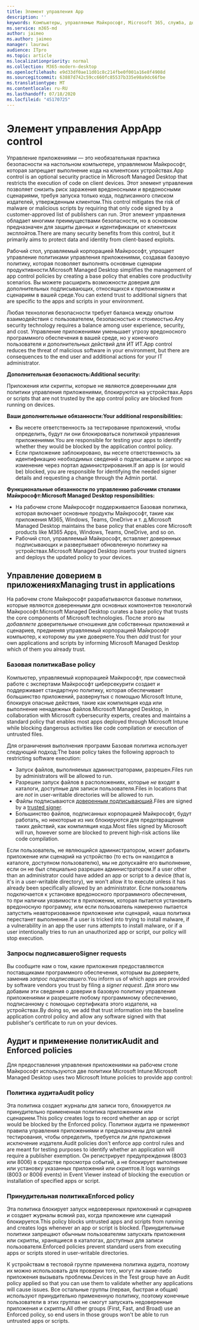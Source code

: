 ```yaml
---
title: Элемент управления App
description: ''
keywords: Компьютеры, управляемые Майкрософт, Microsoft 365, служба, документация
ms.service: m365-md
author: jaimeo
ms.author: jaimeo
manager: laurawi
audience: ITpro
ms.topic: article
ms.localizationpriority: normal
ms.collection: M365-modern-desktop
ms.openlocfilehash: e9d33df0ae11d01c8c214fbe0f001a16e8f4908d
ms.sourcegitcommit: 63887d742c59cc660fc85537b335e98a9dc66fbe
ms.translationtype: MT
ms.contentlocale: ru-RU
ms.lasthandoff: 07/18/2020
ms.locfileid: "45170725"
---
```

# <a name="app-control"></a><span data-ttu-id="1695b-103">Элемент управления App</span><span class="sxs-lookup"><span data-stu-id="1695b-103">App control</span></span>

<span data-ttu-id="1695b-104">Управление приложениями — это необязательная практика безопасности на настольном компьютере, управляемом Майкрософт, которая запрещает выполнение кода на клиентских устройствах.</span><span class="sxs-lookup"><span data-stu-id="1695b-104">App control is an optional security practice in Microsoft Managed Desktop that restricts the execution of code on client devices.</span></span> <span data-ttu-id="1695b-105">Этот элемент управления позволяет снизить риск заражения вредоносными и вредоносными сценариями, требуя запуска только кода, подписанного списком издателей, утвержденным клиентом.</span><span class="sxs-lookup"><span data-stu-id="1695b-105">This control mitigates the risk of malware or malicious scripts by requiring that only code signed by a customer-approved list of publishers can run.</span></span> <span data-ttu-id="1695b-106">Этот элемент управления обладает многими преимуществами безопасности, но в основном предназначен для защиты данных и идентификации от клиентских эксплойтов.</span><span class="sxs-lookup"><span data-stu-id="1695b-106">There are many security benefits from this control, but it primarily aims to protect data and identity from client-based exploits.</span></span>

<span data-ttu-id="1695b-107">Рабочий стол, управляемый корпорацией Майкрософт, упрощает управление политиками управления приложениями, создавая базовую политику, которая позволяет выполнять основные сценарии продуктивности.</span><span class="sxs-lookup"><span data-stu-id="1695b-107">Microsoft Managed Desktop simplifies the management of app control policies by creating a base policy that enables core productivity scenarios.</span></span> <span data-ttu-id="1695b-108">Вы можете расширить возможности доверия для дополнительных подписывающих, относящихся к приложениям и сценариям в вашей среде.</span><span class="sxs-lookup"><span data-stu-id="1695b-108">You can extend trust to additional signers that are specific to the apps and scripts in your environment.</span></span> 


<span data-ttu-id="1695b-109">Любая технология безопасности требует баланса между опытом взаимодействия с пользователем, безопасностью и стоимостью.</span><span class="sxs-lookup"><span data-stu-id="1695b-109">Any security technology requires a balance among user experience, security, and cost.</span></span> <span data-ttu-id="1695b-110">Управление приложениями уменьшает угрозу вредоносного программного обеспечения в вашей среде, но у конечного пользователя и дополнительных действий для ИТ ИТ.</span><span class="sxs-lookup"><span data-stu-id="1695b-110">App control reduces the threat of malicious software in your environment, but there are consequences to the end user and additional actions for your IT administrator.</span></span>

<span data-ttu-id="1695b-111">**Дополнительная безопасность:**</span><span class="sxs-lookup"><span data-stu-id="1695b-111">**Additional security:**</span></span>

<span data-ttu-id="1695b-112">Приложения или скрипты, которые не являются доверенными для политики управления приложениями, блокируются на устройствах.</span><span class="sxs-lookup"><span data-stu-id="1695b-112">Apps or scripts that are not trusted by the app control policy are blocked from running on devices.</span></span>

<span data-ttu-id="1695b-113">**Ваши дополнительные обязанности:**</span><span class="sxs-lookup"><span data-stu-id="1695b-113">**Your additional responsibilities:**</span></span>

- <span data-ttu-id="1695b-114">Вы несете ответственность за тестирование приложений, чтобы определить, будут ли они блокироваться политикой управления приложениями.</span><span class="sxs-lookup"><span data-stu-id="1695b-114">You are responsible for testing your apps to identify whether they would be blocked by the application control policy.</span></span>
- <span data-ttu-id="1695b-115">Если приложение заблокировано, вы несете ответственность за идентификацию необходимых сведений о подписавшем и запрос на изменение через портал администрирования.</span><span class="sxs-lookup"><span data-stu-id="1695b-115">If an app is (or would be) blocked, you are responsible for identifying the needed signer details and requesting a change through the Admin portal.</span></span>

<span data-ttu-id="1695b-116">**Функциональные обязанности по управлению рабочими столами Майкрософт:**</span><span class="sxs-lookup"><span data-stu-id="1695b-116">**Microsoft Managed Desktop responsibilities:**</span></span>

- <span data-ttu-id="1695b-117">На рабочем столе Майкрософт поддерживается Базовая политика, которая включает основные продукты Майкрософт, такие как приложения M365, Windows, Teams, OneDrive и т. д.</span><span class="sxs-lookup"><span data-stu-id="1695b-117">Microsoft Managed Desktop maintains the base policy that enables core Microsoft products like M365 Apps, Windows, Teams, OneDrive, and so on.</span></span>
- <span data-ttu-id="1695b-118">Рабочий стол, управляемый Майкрософт, вставляет доверенных подписывающих и развертывает обновленную политику на устройствах.</span><span class="sxs-lookup"><span data-stu-id="1695b-118">Microsoft Managed Desktop inserts your trusted signers and deploys the updated policy to your devices.</span></span>


## <a name="managing-trust-in-applications"></a><span data-ttu-id="1695b-119">Управление доверием в приложениях</span><span class="sxs-lookup"><span data-stu-id="1695b-119">Managing trust in applications</span></span>

<span data-ttu-id="1695b-120">На рабочем столе Майкрософт разрабатываются базовые политики, которые являются доверенными для основных компонентов технологий Майкрософт.</span><span class="sxs-lookup"><span data-stu-id="1695b-120">Microsoft Managed Desktop curates a base policy that trusts the core components of Microsoft technologies.</span></span> <span data-ttu-id="1695b-121">После этого вы *добавляете* доверительные отношения для собственных приложений и сценариев, предменяя управляемый корпорацией Майкрософт компьютер, к которому вы уже доверяете.</span><span class="sxs-lookup"><span data-stu-id="1695b-121">You then *add* trust for your own applications and scripts by informing Microsoft Managed Desktop which of them you already trust.</span></span>

### <a name="base-policy"></a><span data-ttu-id="1695b-122">Базовая политика</span><span class="sxs-lookup"><span data-stu-id="1695b-122">Base policy</span></span>

<span data-ttu-id="1695b-123">Компьютер, управляемый корпорацией Майкрософт, при совместной работе с экспертами Майкрософт циберсекурити создает и поддерживает стандартную политику, которая обеспечивает большинство приложений, развернутых с помощью Microsoft Intune, блокируя опасные действия, такие как компиляция кода или выполнение ненадежных файлов.</span><span class="sxs-lookup"><span data-stu-id="1695b-123">Microsoft Managed Desktop, in collaboration with Microsoft cybersecurity experts, creates and maintains a standard policy that enables most apps deployed through Microsoft Intune while blocking dangerous activities like code compilation or execution of untrusted files.</span></span>

<span data-ttu-id="1695b-124">Для ограничения выполнения программ Базовая политика использует следующий подход:</span><span class="sxs-lookup"><span data-stu-id="1695b-124">The base policy takes the following approach to restricting software execution:</span></span>

- <span data-ttu-id="1695b-125">Запуск файлов, выполняемых администраторами, разрешен.</span><span class="sxs-lookup"><span data-stu-id="1695b-125">Files run by administrators will be allowed to run.</span></span>
- <span data-ttu-id="1695b-126">Разрешен запуск файлов в расположениях, которые *не* входят в каталоги, доступные для записи пользователя.</span><span class="sxs-lookup"><span data-stu-id="1695b-126">Files in locations that are *not* in user-writable directories will be allowed to run.</span></span>
- <span data-ttu-id="1695b-127">Файлы подписываются [доверенным подписывающий](#signer-requests).</span><span class="sxs-lookup"><span data-stu-id="1695b-127">Files are signed by a [trusted signer](#signer-requests).</span></span>
- <span data-ttu-id="1695b-128">Большинство файлов, подписанных корпорацией Майкрософт, будут работать, но некоторые из них блокируются для предотвращения таких действий, как компиляция кода.</span><span class="sxs-lookup"><span data-stu-id="1695b-128">Most files signed by Microsoft will run, however some are blocked to prevent high-risk actions like code compilation.</span></span>


<span data-ttu-id="1695b-129">Если пользователь, не являющийся администратором, может добавить приложение или сценарий на устройство (то есть он находится в каталоге, доступном пользователю), мы не допускайте его выполнение, если он не был специально разрешен администратором.</span><span class="sxs-lookup"><span data-stu-id="1695b-129">If a user other than an administrator could have added an app or script to a device (that is, it's in a user-writable directory), we won't allow it to execute unless it has already been specifically allowed by an administrator.</span></span> <span data-ttu-id="1695b-130">Если пользователь подключается к установке вредоносного программного обеспечения, то при наличии уязвимости в приложении, которая пытается установить вредоносную программу, или если пользователь намеренно пытается запустить неавторизованное приложение или сценарий, наша политика перестанет выполнение.</span><span class="sxs-lookup"><span data-stu-id="1695b-130">If a user is tricked into trying to install malware, if a vulnerability in an app the user runs attempts to install malware, or if a user intentionally tries to run an unauthorized app or script, our policy will stop execution.</span></span>

### <a name="signer-requests"></a><span data-ttu-id="1695b-131">Запросы подписавшего</span><span class="sxs-lookup"><span data-stu-id="1695b-131">Signer requests</span></span>

<span data-ttu-id="1695b-132">Вы сообщите нам о том, какие приложения предоставляются поставщиками программного обеспечения, которым вы доверяете, заменив *запрос подписавшего*.</span><span class="sxs-lookup"><span data-stu-id="1695b-132">You inform us of which apps are provided by software vendors you trust by filing a *signer request*.</span></span> <span data-ttu-id="1695b-133">Для этого мы добавим эти сведения о доверии в базовую политику управления приложениями и разрешите любому программному обеспечению, подписанному с помощью сертификата этого издателя, на устройствах.</span><span class="sxs-lookup"><span data-stu-id="1695b-133">By doing so, we add that trust information into the baseline application control policy and allow any software signed with that publisher's certificate to run on your devices.</span></span>

## <a name="audit-and-enforced-policies"></a><span data-ttu-id="1695b-134">Аудит и применение политик</span><span class="sxs-lookup"><span data-stu-id="1695b-134">Audit and Enforced policies</span></span>

<span data-ttu-id="1695b-135">Для предоставления управления приложениями на рабочем столе Майкрософт используются две политики Microsoft Intune:</span><span class="sxs-lookup"><span data-stu-id="1695b-135">Microsoft Managed Desktop uses two Microsoft Intune policies to provide app control:</span></span>

### <a name="audit-policy"></a><span data-ttu-id="1695b-136">Политика аудита</span><span class="sxs-lookup"><span data-stu-id="1695b-136">Audit policy</span></span>
<span data-ttu-id="1695b-137">Эта политика создает журналы для записи того, блокируется ли принудительно примененная политика приложением или сценарием.</span><span class="sxs-lookup"><span data-stu-id="1695b-137">This policy creates logs to record whether an app or script would be blocked by the Enforced policy.</span></span> <span data-ttu-id="1695b-138">Политики аудита не применяют правила управления приложениями и предназначены для целей тестирования, чтобы определить, требуется ли для приложения исключение издателя.</span><span class="sxs-lookup"><span data-stu-id="1695b-138">Audit policies don't enforce app control rules and are meant for testing purposes to identify whether an application will require a publisher exemption.</span></span> <span data-ttu-id="1695b-139">Он регистрирует предупреждения (8003 или 8006) в средстве просмотра событий, а не блокирует выполнение или установку указанных приложений или скриптов.</span><span class="sxs-lookup"><span data-stu-id="1695b-139">It logs warnings (8003 or 8006 events) in Event Viewer instead of blocking the execution or installation of specified apps or script.</span></span>

### <a name="enforced-policy"></a><span data-ttu-id="1695b-140">Принудительная политика</span><span class="sxs-lookup"><span data-stu-id="1695b-140">Enforced policy</span></span>
<span data-ttu-id="1695b-141">Эта политика блокирует запуск недоверенных приложений и сценариев и создает журналы всякий раз, когда приложение или сценарий блокируется.</span><span class="sxs-lookup"><span data-stu-id="1695b-141">This policy blocks untrusted apps and scripts from running and creates logs whenever an app or script is blocked.</span></span> <span data-ttu-id="1695b-142">Принудительные политики запрещают обычным пользователям запускать приложения или скрипты, хранящиеся в каталогах, доступных для записи пользователя.</span><span class="sxs-lookup"><span data-stu-id="1695b-142">Enforced policies prevent standard users from executing apps or scripts stored in user-writable directories.</span></span>

<span data-ttu-id="1695b-143">К устройствам в тестовой группе применена политика аудита, поэтому их можно использовать для проверки того, могут ли какие-либо приложения вызывать проблемы.</span><span class="sxs-lookup"><span data-stu-id="1695b-143">Devices in the Test group have an Audit policy applied so that you can use them to validate whether any applications will cause issues.</span></span> <span data-ttu-id="1695b-144">Все остальные группы (первая, быстрая и общая) используют принудительно примененную политику, поэтому конечные пользователи в этих группах не смогут запускать недоверенные приложения и скрипты.</span><span class="sxs-lookup"><span data-stu-id="1695b-144">All other groups (First, Fast, and Broad) use an Enforced policy, so end users in those groups won't be able to run untrusted apps or scripts.</span></span>







